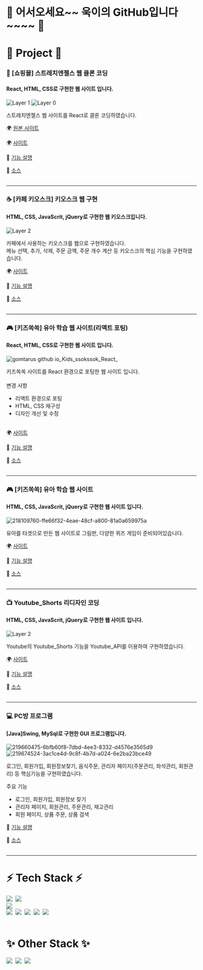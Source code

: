# 👋 어서오세요~~ 욱이의 GitHub입니다~~~~ 👋<br>

# 📌 Project 📌

### 👕 [쇼핑몰] 스트레치엔젤스 웹 클론 코딩<br>
#### React, HTML, CSS로 구현한 웹 사이트 입니다.<br>
![Layer 1](https://user-images.githubusercontent.com/118651919/227250222-dcdc5a87-412c-4a71-b87a-6acb1aef4211.png)
![Layer 0](https://user-images.githubusercontent.com/118651919/227250248-063ad5ce-5835-499f-9c42-646a68060e42.png)

스트레치엔젤스 웹 사이트를 React로 클론 코딩하였습니다.<br>

🌍 [원본 사이트](https://stretch-angels.com/)<br>

🌍 [사이트](https://gomtarus.github.io/Stretch-angel_clone_coding)<br>

📝 [기능 설명](https://github.com/gomtarus/Stretch-angel_clone_coding/blob/main/README.md)<br>

💾 [소스](https://github.com/gomtarus/Stretch-angel_clone_coding)<br>
<br>

***

### ☕ [카페 키오스크] 키오스크 웹 구현<br>
#### HTML, CSS, JavaScrit, jQuery로 구현한 웹 키오스크입니다.<br>
![Layer 2](https://user-images.githubusercontent.com/118651919/222007677-e2a68db0-0e69-4026-b1e0-118a097af062.png)

카페에서 사용하는 키오스크를 웹으로 구현하였습니다.<br>
메뉴 선택, 추가, 삭제, 주문 금액, 주문 개수 계산 등 키오스크의 핵심 기능을 구현하였습니다.

🌍 [사이트](https://gomtarus.github.io/Cafe_kiosk/main.html)<br>

📝 [기능 설명](https://github.com/gomtarus/Cafe_kiosk/blob/main/README.md)<br>

💾 [소스](https://github.com/gomtarus/Cafe_kiosk)<br>
<br>

***

### 🎮 [키즈쏙쏙] 유아 학습 웹 사이트(리액트 포팅)<br>
#### React, HTML, CSS로 구현한 웹 사이트 입니다.<br>
![gomtarus github io_Kids_ssokssok_React_](https://user-images.githubusercontent.com/118651919/225491382-bd7d9e3c-fb23-4e7b-a7c4-541df4208a05.png)

키즈쏙쏙 사이트를 React 환경으로 포팅한 웹 사이트 입니다.<br><br>
변경 사항<br>
   - 리액트 환경으로 포팅
   - HTML, CSS 재구성
   - 디자인 개선 및 수정<br><br>
 
🌍 [사이트](http://gomtarus.github.io/Kids_ssokssok_React)<br>

📝 [기능 설명](https://github.com/gomtarus/Kids_ssokssok_React/blob/master/README.md)<br>

💾 [소스](https://github.com/gomtarus/Kids_ssokssok_React)<br>
<br>

***

### 🎮 [키즈쏙쏙] 유아 학습 웹 사이트<br>
#### HTML, CSS, JavaScrit, jQuery로 구현한 웹 사이트 입니다.<br>
![218109760-ffe66f32-4eae-48cf-a800-81a0a659975a](https://user-images.githubusercontent.com/118651919/220410338-f6ece6ca-9a32-4a6c-990f-a7def628dd85.png)

유아를 타겟으로 만든 웹 사이트로 그림판, 다양한 퀴즈 게임이 준비되어있습니다.

🌍 [사이트](https://gomtarus.github.io/Kids_ssokssok/main.html)<br>

📝 [기능 설명](https://github.com/gomtarus/Kids_ssokssok/blob/main/README.md)<br>

💾 [소스](https://github.com/gomtarus/Kids_ssokssok)<br>
<br>

***

### 📺 Youtube_Shorts 리디자인 코딩<br>
#### HTML, CSS, JavaScrit, jQuery로 구현한 웹 사이트 입니다.<br>
![Layer 2](https://user-images.githubusercontent.com/118651919/222036077-0c70a246-f56a-43be-b313-28d33b8b7aa4.png)

Youtube의 Youtube_Shorts 기능을 Youtube_API를 이용하여 구현하였습니다.

🌍 [사이트](https://gomtarus.github.io/Youtube_Shorts_Re_design/main.html)<br>

📝 [기능 설명](https://github.com/gomtarus/Youtube_Shorts_Re_design/blob/main/README.md)<br>

💾 [소스](https://github.com/gomtarus/Youtube_Shorts_Re_design)<br>
<br>

***

### 💻 PC방 프로그램<br>
#### [Java]Swing, MySql로 구현한 GUI 프로그램입니다.<br>
![219660475-6bfb60f8-7dbd-4ee3-8332-d4576e3565d9](https://user-images.githubusercontent.com/118651919/220410129-7660a24d-96e6-4332-abde-f2a29f4cc6e3.png)
![219674524-3ac1ce4d-9c8f-4b7d-a024-6e2ba23bce49](https://user-images.githubusercontent.com/118651919/226345749-8e59ab74-e038-4e68-ba89-cae5169f3d0c.png)


로그인, 회원가입, 회원정보찾기, 음식주문, 관리자 페이지(주문관리, 좌석관리, 회원관리) 등 핵심기능을 구현하였습니다.

주요 기능
   - 로그인, 회원가입, 회원정보 찾기
   - 관리자 페이지, 회원관리, 주문관리, 재고관리
   - 회원 페이지, 상품 주문, 상품 검색

📝 [기능 설명](https://github.com/gomtarus/PCbang_Program/blob/main/README.md)<br>

💾 [소스](https://github.com/gomtarus/PCbang_Program)<br>
<br>

***

# ⚡ Tech Stack ⚡
<img src="https://img.shields.io/badge/java-007396?style=for-the-badge&logo=java&logoColor=white">&nbsp;
<img src="https://img.shields.io/badge/spring-6DB33F?style=for-the-badge&logo=spring&logoColor=white"> 
<br>
<img src="https://img.shields.io/badge/mysql-4479A1?style=for-the-badge&logo=mysql&logoColor=white"> 
<br>
<img src="https://img.shields.io/badge/html5-E34F26?style=for-the-badge&logo=html5&logoColor=white">&nbsp;
<img src="https://img.shields.io/badge/css-1572B6?style=for-the-badge&logo=css3&logoColor=white">&nbsp;
<img src="https://img.shields.io/badge/javascript-F7DF1E?style=for-the-badge&logo=javascript&logoColor=black">&nbsp; 
<img src="https://img.shields.io/badge/react-61DAFB?style=for-the-badge&logo=react&logoColor=black">&nbsp; 
<img src="https://img.shields.io/badge/node.js-339933?style=for-the-badge&logo=Node.js&logoColor=white">&nbsp;
<br><br>

# ✨ Other Stack ✨
<img src="https://img.shields.io/badge/Photoshop-026CDF?style=flat-square&logo=Adobe Photoshop&logoColor=white"/>&nbsp;
<img src="https://img.shields.io/badge/Premiere Pro-0000FF?style=flat-square&logo=Adobe Premiere Pro&logoColor=white"/>&nbsp;
<img src="https://img.shields.io/badge/After Effects-7B42BC?style=flat-square&logo=Adobe After Effects&logoColor=white"/>
